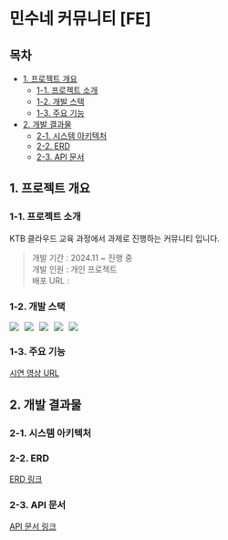 # 민수네 커뮤니티 [FE]

## 목차

- [1. 프로젝트 개요](#1-프로젝트-개요)
    - [1-1. 프로젝트 소개](#1-1-프로젝트-소개)
    - [1-2. 개발 스택](#1-2-개발-스택)
    - [1-3. 주요 기능](#1-3-주요-기능)
- [2. 개발 결과물](#2-개발-결과물)
    - [2-1. 시스템 아키텍처](#2-1-시스템-아키텍처)
    - [2-2. ERD](#2-2-erd)
    - [2-3. API 문서](#2-3-api-문서)

## 1. 프로젝트 개요

### 1-1. 프로젝트 소개

KTB 클라우드 교육 과정에서 과제로 진행하는 커뮤니티 입니다.

> 개발 기간 : 2024.11 ~ 진행 중 <br/>
> 개발 인원 : 개인 프로젝트 <br/>
> 배포 URL :

### 1-2. 개발 스택

<div style="display:flex;gap:10px;flex-wrap:wrap;">
    <img src="https://img.shields.io/badge/JavaScript-F7DF1E?style=for-the-badge&logo=JavaScript&logoColor=white">
    <img src="https://img.shields.io/badge/node.js-6DB33F?style=for-the-badge&logo=node.js&logoColor=white">
    <img src="https://img.shields.io/badge/React-61DAFB?style=for-the-badge&logo=React&logoColor=white">
    <img src="https://img.shields.io/badge/StyledComponents-DB7093?style=for-the-badge&logo=StyledComponents&logoColor=white">
    <img src="https://img.shields.io/badge/jotai-ffffff?style=for-the-badge&logo=jotai&logoColor=white">
</div>

### 1-3. 주요 기능

[시연 영상 URL](https://drive.google.com/file/d/1H3CKiEd1hRkiijUv4EUx-YWvnoCEnwBz/view?usp=sharing)

## 2. 개발 결과물

### 2-1. 시스템 아키텍처

### 2-2. ERD

[ERD 링크](https://www.erdcloud.com/d/7cj7j3JeNSdtJbPrD)

### 2-3. API 문서

[API 문서 링크](https://docs.google.com/spreadsheets/d/1hllmByQVh6BZ8FnkE5KX_E9qE8XzupBqrSLQAXZQmiM/edit?gid=1878554884#gid=1878554884)